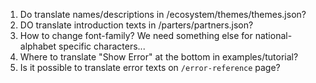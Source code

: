 1. Do translate names/descriptions in /ecosystem/themes/themes.json?
2. DO translate introduction texts in /parters/partners.json?
3. How to change font-family? We need something else for national-alphabet specific characters...
4. Where to translate "Show Error" at the bottom in examples/tutorial?
5. Is it possible to translate error texts on `/error-reference` page?
